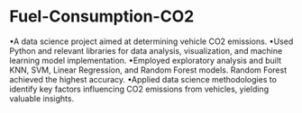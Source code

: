 # Fuel-Consumption-CO2
•A data science project aimed at determining vehicle CO2 emissions.
•Used Python and relevant libraries for data analysis, visualization, and machine learning model implementation.
•Employed exploratory analysis and built KNN, SVM, Linear Regression, and Random Forest models. Random Forest achieved the highest accuracy.
•Applied data science methodologies to identify key factors influencing CO2 emissions from vehicles, yielding valuable insights.
